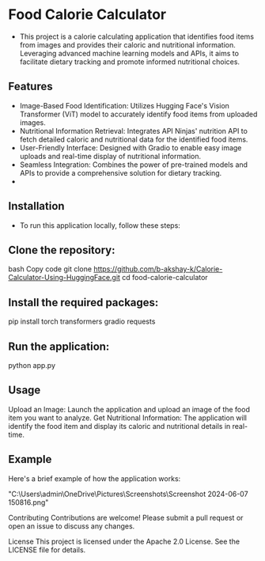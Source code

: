 # Food Calorie Calculator

- This project is a calorie calculating application that identifies food items from images and provides their caloric and nutritional information. Leveraging advanced machine learning models and APIs, it aims to facilitate dietary tracking and promote informed nutritional choices.

## Features

- Image-Based Food Identification: Utilizes Hugging Face's Vision Transformer (ViT) model to accurately identify food items from uploaded images.
- Nutritional Information Retrieval: Integrates API Ninjas' nutrition API to fetch detailed caloric and nutritional data for the identified food items.
- User-Friendly Interface: Designed with Gradio to enable easy image uploads and real-time display of nutritional information.
- Seamless Integration: Combines the power of pre-trained models and APIs to provide a comprehensive solution for dietary tracking.
- 
## Installation
- To run this application locally, follow these steps:

## Clone the repository:

bash
Copy code
git clone https://github.com/b-akshay-k/Calorie-Calculator-Using-HuggingFace.git
cd food-calorie-calculator

## Install the required packages:

pip install torch transformers gradio requests

## Run the application:

python app.py

## Usage
Upload an Image: Launch the application and upload an image of the food item you want to analyze.
Get Nutritional Information: The application will identify the food item and display its caloric and nutritional details in real-time.

## Example
Here's a brief example of how the application works:

"C:\Users\admin\OneDrive\Pictures\Screenshots\Screenshot 2024-06-07 150816.png"

Contributing
Contributions are welcome! Please submit a pull request or open an issue to discuss any changes.

License
This project is licensed under the Apache 2.0 License. See the LICENSE file for details.

